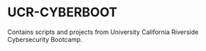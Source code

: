 # UCR-CYBERBOOT

  Contains scripts and projects from University California Riverside Cybersecurity Bootcamp.
